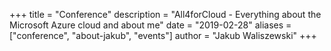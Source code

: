 +++
title = "Conference"
description = "All4forCloud - Everything about the Microsoft Azure cloud and about me"
date = "2019-02-28"
aliases = ["conference", "about-jakub", "events"]
author = "Jakub Waliszewski"
+++

